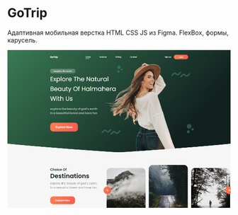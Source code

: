 # GoTrip

Адаптивная мобильная верстка HTML CSS JS из Figma. FlexBox, формы, карусель.

[![GoTrip](https://github.com/8807010/Travel_project/blob/master/GoTrip.jpg)](https://8807010.github.io/Travel_project/)
